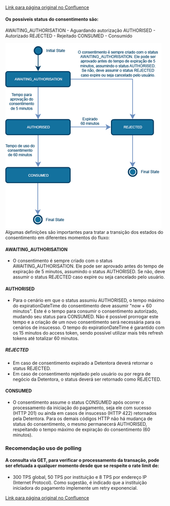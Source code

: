 [Link para página original no Confluence](https://openfinancebrasil.atlassian.net/wiki/spaces/OF/pages/17376637)

#### Os possíveis status do consentimento são:

AWAITING\_AUTHORISATION - Aguardando autorização AUTHORISED - Autorizado REJECTED - Rejeitado CONSUMED - Consumido

![att17376657](M%c3%a1quina%20de%20Estados%20-%20v1.0.1%20-%20Pagamentos/attachments/state-machine_phase3-45e80638.png)
Algumas definições são importantes para tratar a transição dos estados do consentimento em diferentes momentos do fluxo:

#### AWAITING\_AUTHORISATION

- O consentimento é sempre criado com o status AWAITING\_AUTHORISATION. Ele pode ser aprovado antes do tempo de expiração de 5 minutos, assumindo o status AUTHORISED. Se não, deve assumir o status REJECTED caso expire ou seja cancelado pelo usuário.

#### AUTHORISED

- Para o cenário em que o status assumiu AUTHORISED, o tempo máximo do expirationDateTime do consentimento deve assumir "now + 60 minutos". Este é o tempo para consumir o consentimento autorizado, mudando seu status para CONSUMED. Não é possível prorrogar este tempo e a criação de um novo consentimento será necessária para os cenários de insucesso. O tempo do expirationDateTime é garantido com os 15 minutos do access token, sendo possível utilizar mais três refresh tokens até totalizar 60 minutos.

##### REJECTED

- Em caso de consentimento expirado a Detentora deverá retornar o status REJECTED.
- Em caso de consentimento rejeitado pelo usuário ou por regra de negócio da Detentora, o status deverá ser retornado como REJECTED.

#### CONSUMED

- O consentimento assume o status CONSUMED após ocorrer o processamento da iniciação do pagamento, seja ele com sucesso (HTTP 201) ou ainda em casos de insucesso (HTTP 422) retornados pela Detentora. Para os demais códigos HTTP não há mudança de status do consentimento, o mesmo permanecerá AUTHORISED, respeitando o tempo máximo de expiração do consentimento (60 minutos).

### Recomendação uso de polling

#### A consulta via GET, para verificar o processamento da transação, pode ser efetuada a qualquer momento desde que se respeite o rate limit de:

- 300 TPS global, 50 TPS por instituição e 8 TPS por endereço IP (Internet Protocol). Como sugestão, é indicado que a instituição iniciadora do pagamento implemente um retry exponencial.

[Link para página original no Confluence](https://openfinancebrasil.atlassian.net/wiki/spaces/OF/pages/17376637)